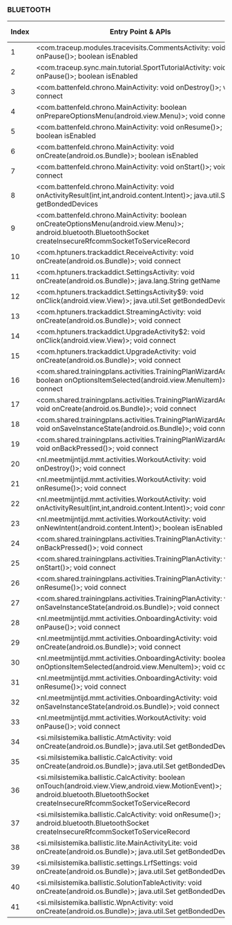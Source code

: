 ### BLUETOOTH
| Index | Entry Point & APIs | Screen shot | Resource id | Label |
| ------------- | ------------- | ------------- |-------------|-------------|
| 1 | <com.traceup.modules.tracevisits.CommentsActivity: void onPause()>; boolean isEnabled | ![](D:\COSMOS\output\py\Play_win8\Sports\com.alpinereplay.android\com.traceup.modules.tracevisits.CommentsActivity.png) |  | |
| 2 | <com.traceup.sync.main.tutorial.SportTutorialActivity: void onPause()>; boolean isEnabled | ![](D:\COSMOS\output\py\Play_win8\Sports\com.alpinereplay.android\com.traceup.sync.main.tutorial.SportTutorialActivity.png) |  | |
| 3 | <com.battenfeld.chrono.MainActivity: void onDestroy()>; void connect | ![](D:\COSMOS\output\py\Play_win8\Sports\com.battenfeld.chrono\com.battenfeld.chrono.MainActivity.png) |  | |
| 4 | <com.battenfeld.chrono.MainActivity: boolean onPrepareOptionsMenu(android.view.Menu)>; void connect | ![](D:\COSMOS\output\py\Play_win8\Sports\com.battenfeld.chrono\com.battenfeld.chrono.MainActivity.png) |  | |
| 5 | <com.battenfeld.chrono.MainActivity: void onResume()>; boolean isEnabled | ![](D:\COSMOS\output\py\Play_win8\Sports\com.battenfeld.chrono\com.battenfeld.chrono.MainActivity.png) |  | |
| 6 | <com.battenfeld.chrono.MainActivity: void onCreate(android.os.Bundle)>; boolean isEnabled | ![](D:\COSMOS\output\py\Play_win8\Sports\com.battenfeld.chrono\com.battenfeld.chrono.MainActivity.png) |  | |
| 7 | <com.battenfeld.chrono.MainActivity: void onStart()>; void connect | ![](D:\COSMOS\output\py\Play_win8\Sports\com.battenfeld.chrono\com.battenfeld.chrono.MainActivity.png) |  | |
| 8 | <com.battenfeld.chrono.MainActivity: void onActivityResult(int,int,android.content.Intent)>; java.util.Set getBondedDevices | ![](D:\COSMOS\output\py\Play_win8\Sports\com.battenfeld.chrono\com.battenfeld.chrono.MainActivity.png) |  | |
| 9 | <com.battenfeld.chrono.MainActivity: boolean onCreateOptionsMenu(android.view.Menu)>; android.bluetooth.BluetoothSocket createInsecureRfcommSocketToServiceRecord | ![](D:\COSMOS\output\py\Play_win8\Sports\com.battenfeld.chrono\com.battenfeld.chrono.MainActivity.png) |  | |
| 10 | <com.hptuners.trackaddict.ReceiveActivity: void onCreate(android.os.Bundle)>; void connect | ![](D:\COSMOS\output\py\Play_win8\Sports\com.hptuners.trackaddict\com.hptuners.trackaddict.ReceiveActivity.png) |  | |
| 11 | <com.hptuners.trackaddict.SettingsActivity: void onCreate(android.os.Bundle)>; java.lang.String getName | ![](D:\COSMOS\output\py\Play_win8\Sports\com.hptuners.trackaddict\com.hptuners.trackaddict.SettingsActivity.png) |  | |
| 12 | <com.hptuners.trackaddict.SettingsActivity$9: void onClick(android.view.View)>; java.util.Set getBondedDevices | ![](D:\COSMOS\output\py\Play_win8\Sports\com.hptuners.trackaddict\com.hptuners.trackaddict.SettingsActivity.png) |  | |
| 13 | <com.hptuners.trackaddict.StreamingActivity: void onCreate(android.os.Bundle)>; void connect | ![](D:\COSMOS\output\py\Play_win8\Sports\com.hptuners.trackaddict\com.hptuners.trackaddict.StreamingActivity.png) |  | |
| 14 | <com.hptuners.trackaddict.UpgradeActivity$2: void onClick(android.view.View)>; void connect | ![](D:\COSMOS\output\py\Play_win8\Sports\com.hptuners.trackaddict\com.hptuners.trackaddict.UpgradeActivity.png) |  | |
| 15 | <com.hptuners.trackaddict.UpgradeActivity: void onCreate(android.os.Bundle)>; void connect | ![](D:\COSMOS\output\py\Play_win8\Sports\com.hptuners.trackaddict\com.hptuners.trackaddict.UpgradeActivity.png) |  | |
| 16 | <com.shared.trainingplans.activities.TrainingPlanWizardActivity: boolean onOptionsItemSelected(android.view.MenuItem)>; void connect | ![](D:\COSMOS\output\py\Play_win8\Sports\nl.meetmijntijd.houstonhalfmarathonand10k\com.shared.trainingplans.activities.TrainingPlanWizardActivity.png) |  | |
| 17 | <com.shared.trainingplans.activities.TrainingPlanWizardActivity: void onCreate(android.os.Bundle)>; void connect | ![](D:\COSMOS\output\py\Play_win8\Sports\nl.meetmijntijd.houstonhalfmarathonand10k\com.shared.trainingplans.activities.TrainingPlanWizardActivity.png) |  | |
| 18 | <com.shared.trainingplans.activities.TrainingPlanWizardActivity: void onSaveInstanceState(android.os.Bundle)>; void connect | ![](D:\COSMOS\output\py\Play_win8\Sports\nl.meetmijntijd.houstonhalfmarathonand10k\com.shared.trainingplans.activities.TrainingPlanWizardActivity.png) |  | |
| 19 | <com.shared.trainingplans.activities.TrainingPlanWizardActivity: void onBackPressed()>; void connect | ![](D:\COSMOS\output\py\Play_win8\Sports\nl.meetmijntijd.houstonhalfmarathonand10k\com.shared.trainingplans.activities.TrainingPlanWizardActivity.png) |  | |
| 20 | <nl.meetmijntijd.mmt.activities.WorkoutActivity: void onDestroy()>; void connect | ![](D:\COSMOS\output\py\Play_win8\Sports\nl.meetmijntijd.houstonhalfmarathonand10k\nl.meetmijntijd.mmt.activities.WorkoutActivity.png) |  | |
| 21 | <nl.meetmijntijd.mmt.activities.WorkoutActivity: void onResume()>; void connect | ![](D:\COSMOS\output\py\Play_win8\Sports\nl.meetmijntijd.houstonhalfmarathonand10k\nl.meetmijntijd.mmt.activities.WorkoutActivity.png) |  | |
| 22 | <nl.meetmijntijd.mmt.activities.WorkoutActivity: void onActivityResult(int,int,android.content.Intent)>; void connect | ![](D:\COSMOS\output\py\Play_win8\Sports\nl.meetmijntijd.houstonhalfmarathonand10k\nl.meetmijntijd.mmt.activities.WorkoutActivity.png) |  | |
| 23 | <nl.meetmijntijd.mmt.activities.WorkoutActivity: void onNewIntent(android.content.Intent)>; boolean isEnabled | ![](D:\COSMOS\output\py\Play_win8\Sports\nl.meetmijntijd.kansascitymarathon\nl.meetmijntijd.mmt.activities.WorkoutActivity.png) |  | |
| 24 | <com.shared.trainingplans.activities.TrainingPlanActivity: void onBackPressed()>; void connect | ![](D:\COSMOS\output\py\Play_win8\Sports\nl.meetmijntijd.houstonhalfmarathonand10k\com.shared.trainingplans.activities.TrainingPlanActivity.png) |  | |
| 25 | <com.shared.trainingplans.activities.TrainingPlanActivity: void onStart()>; void connect | ![](D:\COSMOS\output\py\Play_win8\Sports\nl.meetmijntijd.houstonhalfmarathonand10k\com.shared.trainingplans.activities.TrainingPlanActivity.png) |  | |
| 26 | <com.shared.trainingplans.activities.TrainingPlanActivity: void onResume()>; void connect | ![](D:\COSMOS\output\py\Play_win8\Sports\nl.meetmijntijd.houstonhalfmarathonand10k\com.shared.trainingplans.activities.TrainingPlanActivity.png) |  | |
| 27 | <com.shared.trainingplans.activities.TrainingPlanActivity: void onSaveInstanceState(android.os.Bundle)>; void connect | ![](D:\COSMOS\output\py\Play_win8\Sports\nl.meetmijntijd.houstonhalfmarathonand10k\com.shared.trainingplans.activities.TrainingPlanActivity.png) |  | |
| 28 | <nl.meetmijntijd.mmt.activities.OnboardingActivity: void onPause()>; void connect | ![](D:\COSMOS\output\py\Play_win8\Sports\nl.meetmijntijd.houstonhalfmarathonand10k\nl.meetmijntijd.mmt.activities.OnboardingActivity.png) |  | |
| 29 | <nl.meetmijntijd.mmt.activities.OnboardingActivity: void onCreate(android.os.Bundle)>; void connect | ![](D:\COSMOS\output\py\Play_win8\Sports\nl.meetmijntijd.houstonhalfmarathonand10k\nl.meetmijntijd.mmt.activities.OnboardingActivity.png) |  | |
| 30 | <nl.meetmijntijd.mmt.activities.OnboardingActivity: boolean onOptionsItemSelected(android.view.MenuItem)>; void connect | ![](D:\COSMOS\output\py\Play_win8\Sports\nl.meetmijntijd.houstonhalfmarathonand10k\nl.meetmijntijd.mmt.activities.OnboardingActivity.png) |  | |
| 31 | <nl.meetmijntijd.mmt.activities.OnboardingActivity: void onResume()>; void connect | ![](D:\COSMOS\output\py\Play_win8\Sports\nl.meetmijntijd.houstonhalfmarathonand10k\nl.meetmijntijd.mmt.activities.OnboardingActivity.png) |  | |
| 32 | <nl.meetmijntijd.mmt.activities.OnboardingActivity: void onSaveInstanceState(android.os.Bundle)>; void connect | ![](D:\COSMOS\output\py\Play_win8\Sports\nl.meetmijntijd.houstonhalfmarathonand10k\nl.meetmijntijd.mmt.activities.OnboardingActivity.png) |  | |
| 33 | <nl.meetmijntijd.mmt.activities.WorkoutActivity: void onPause()>; void connect | ![](D:\COSMOS\output\py\Play_win8\Sports\nl.meetmijntijd.houstonhalfmarathonand10k\nl.meetmijntijd.mmt.activities.WorkoutActivity.png) |  | |
| 34 | <si.milsistemika.ballistic.AtmActivity: void onCreate(android.os.Bundle)>; java.util.Set getBondedDevices | ![](D:\COSMOS\output\py\Play_win8\Sports\si.milsistemika.ballistic.lite\si.milsistemika.ballistic.AtmActivity.png) |  | |
| 35 | <si.milsistemika.ballistic.CalcActivity: void onCreate(android.os.Bundle)>; java.util.Set getBondedDevices | ![](D:\COSMOS\output\py\Play_win8\Sports\si.milsistemika.ballistic.lite\si.milsistemika.ballistic.CalcActivity.png) |  | |
| 36 | <si.milsistemika.ballistic.CalcActivity: boolean onTouch(android.view.View,android.view.MotionEvent)>; android.bluetooth.BluetoothSocket createInsecureRfcommSocketToServiceRecord | ![](D:\COSMOS\output\py\Play_win8\Sports\si.milsistemika.ballistic.lite\si.milsistemika.ballistic.CalcActivity.png) |  | |
| 37 | <si.milsistemika.ballistic.CalcActivity: void onResume()>; android.bluetooth.BluetoothSocket createInsecureRfcommSocketToServiceRecord | ![](D:\COSMOS\output\py\Play_win8\Sports\si.milsistemika.ballistic.lite\si.milsistemika.ballistic.CalcActivity.png) |  | |
| 38 | <si.milsistemika.ballistic.lite.MainActivityLite: void onCreate(android.os.Bundle)>; java.util.Set getBondedDevices | ![](D:\COSMOS\output\py\Play_win8\Sports\si.milsistemika.ballistic.lite\si.milsistemika.ballistic.lite.MainActivityLite.png) |  | |
| 39 | <si.milsistemika.ballistic.settings.LrfSettings: void onCreate(android.os.Bundle)>; java.util.Set getBondedDevices | ![](D:\COSMOS\output\py\Play_win8\Sports\si.milsistemika.ballistic.lite\si.milsistemika.ballistic.settings.LrfSettings.png) |  | |
| 40 | <si.milsistemika.ballistic.SolutionTableActivity: void onCreate(android.os.Bundle)>; java.util.Set getBondedDevices | ![](D:\COSMOS\output\py\Play_win8\Sports\si.milsistemika.ballistic.lite\si.milsistemika.ballistic.SolutionTableActivity.png) |  | |
| 41 | <si.milsistemika.ballistic.WpnActivity: void onCreate(android.os.Bundle)>; java.util.Set getBondedDevices | ![](D:\COSMOS\output\py\Play_win8\Sports\si.milsistemika.ballistic.lite\si.milsistemika.ballistic.WpnActivity.png) |  | |
